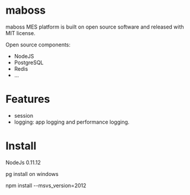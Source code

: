 maboss
======

maboss MES platform is built on open source software and released with MIT license.

Open source components: 

- NodeJS
- PostgreSQL
- Redis
- ...

Features
===============

- session
- logging: app logging and performance logging.


Install
=======

NodeJs 0.11.12

pg install on windows

npm install --msvs_version=2012

